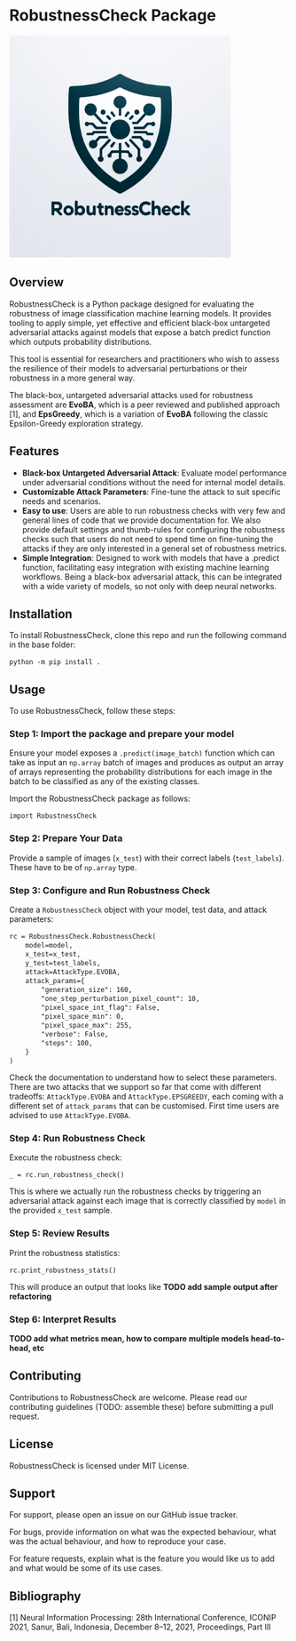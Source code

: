 # RobustnessCheck Package

<img src="assets/RobustnessCheck-logo.png" width="400" />

## Overview
RobustnessCheck is a Python package designed for evaluating the robustness of image classification machine learning 
models. It provides tooling to apply simple, yet effective and efficient black-box untargeted adversarial attacks 
against models that expose a batch predict function which outputs probability distributions. 

This tool is essential for researchers and practitioners who wish to assess the resilience of their models to 
adversarial perturbations or their robustness in a more general way.

The black-box, untargeted adversarial attacks used for robustness assessment are **EvoBA**, which is a peer reviewed
and published approach [1], and **EpsGreedy**, which is a variation of **EvoBA** following the classic 
Epsilon-Greedy exploration strategy.
## Features
- **Black-box Untargeted Adversarial Attack**: Evaluate model performance under adversarial conditions without the need 
for internal model details. 
- **Customizable Attack Parameters**: Fine-tune the attack to suit specific needs and scenarios.
- **Easy to use**: Users are able to run robustness checks with very few and general lines of code that we provide 
documentation for. We also provide default settings and thumb-rules for configuring the robustness checks such that 
users do not  need to spend time on fine-tuning the attacks if they are only interested in a general set of 
robustness metrics.
- **Simple Integration**: Designed to work with models that have a .predict function, facilitating easy integration 
with existing machine learning workflows. Being a black-box adversarial attack, this can be integrated with a wide
variety of models, so not only with deep neural networks. 

## Installation
To install RobustnessCheck, clone this repo and run the following command in the base folder:

```
python -m pip install .
```

## Usage
To use RobustnessCheck, follow these steps:

### Step 1: Import the package and prepare your model
Ensure your model exposes a `.predict(image_batch)` function which can take as input an `np.array` batch of
images and produces as output an array of arrays representing the probability distributions for each image in the 
batch to be classified as any of the existing classes. 

Import the RobustnessCheck package as follows:
```
import RobustnessCheck
```

### Step 2: Prepare Your Data

Provide a sample of images (`x_test`) with their correct labels (`test_labels`). These have to be of `np.array` type.

### Step 3: Configure and Run Robustness Check

Create a `RobustnessCheck` object with your model, test data, and attack parameters:

```
rc = RobustnessCheck.RobustnessCheck(
    model=model,
    x_test=x_test,
    y_test=test_labels,
    attack=AttackType.EVOBA,
    attack_params={
        "generation_size": 160,
        "one_step_perturbation_pixel_count": 10,
        "pixel_space_int_flag": False,
        "pixel_space_min": 0,
        "pixel_space_max": 255,
        "verbose": False,
        "steps": 100,
    }
)
```

Check the documentation to understand how to select these parameters. There are two attacks that we support so far 
that come with different tradeoffs: `AttackType.EVOBA` and `AttackType.EPSGREEDY`, each coming with a different set of
`attack_params` that can be customised. First time users are advised to use `AttackType.EVOBA`. 

### Step 4: Run Robustness Check

Execute the robustness check:

```
_ = rc.run_robustness_check()
```

This is where we actually run the robustness checks by triggering an adversarial attack against each image that is
correctly classified by `model` in the provided `x_test` sample.

### Step 5: Review Results

Print the robustness statistics:
```
rc.print_robustness_stats()
```

This will produce an output that looks like
**TODO add sample output after refactoring**

### Step 6: Interpret Results
 **TODO add what metrics mean, how to compare multiple models head-to-head, etc**

## Contributing
Contributions to RobustnessCheck are welcome. Please read our contributing guidelines (TODO: assemble these) before submitting a pull request.

## License
RobustnessCheck is licensed under MIT License.

## Support
For support, please open an issue on our GitHub issue tracker. 

For bugs, provide information on what was the expected behaviour, what was the actual behaviour, and how to reproduce 
your case.

For feature requests, explain what is the feature you would like us to add and what would be some of its use cases.

## Bibliography
[1] Neural Information Processing: 28th International Conference, ICONIP 2021, Sanur, Bali, Indonesia, December 8–12, 2021, Proceedings, Part III
